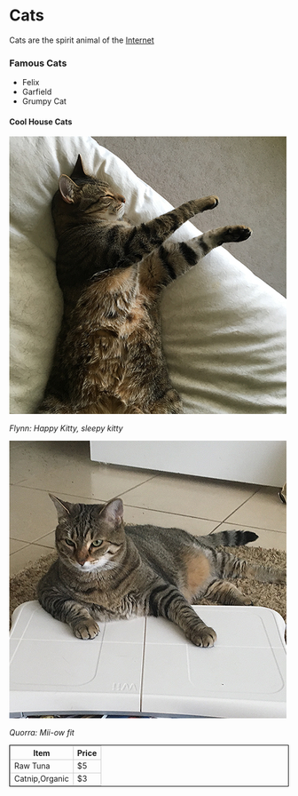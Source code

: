 <!DOCTYPE html>
<html>

<head>
	<meta charset="utf-8">
	
    
<style>
td, th { border: 1px solid #CCC; }
table { border: 1px solid black; }
</style>
</head>
<body>

<h1>Cats</h1>
<p>Cats are the spirit animal of the <a href="https://www.w3.org">Internet</a></p>

<h3>Famous Cats</h3>
<ul>
	<li>Felix</li>
	<li>Garfield</li>
	<li>Grumpy Cat</li>
</ul>

<h4>Cool House Cats</h4>
<img src="flynn.jpg" alt=Flynn>
<p><em>Flynn: Happy Kitty, sleepy kitty</em></p>
<img src="quorra.jpg" alt=Quorra>
<p><em> Quorra: Mii-ow fit</em></p>


<table>
<tr>	
	<th>Item</th>
	<th>Price</th>
</tr>
<tr>
	<td>Raw Tuna</td>
	<td>$5</td>
</tr>
<tr>
	<td>Catnip,Organic</td>
	<td>$3</td>
</tr>
</table>
</html>
</body>
